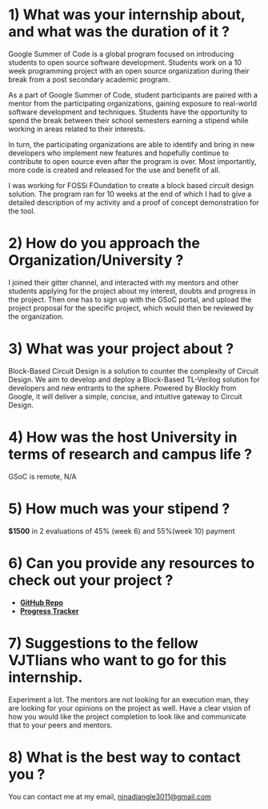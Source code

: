 # 1) What was your internship about, and what was the duration of it ?

Google Summer of Code is a global program focused on introducing students to open source software development. Students work on a 10 week programming project with an open source organization during their break from a post secondary academic program.

As a part of Google Summer of Code, student participants are paired with a mentor from the participating organizations, gaining exposure to real-world software development and techniques. Students have the opportunity to spend the break between their school semesters earning a stipend while working in areas related to their interests.

In turn, the participating organizations are able to identify and bring in new developers who implement new features and hopefully continue to contribute to open source even after the program is over. Most importantly, more code is created and released for the use and benefit of all.

I was working for FOSSi FOundation to create a block based circuit design solution. The program ran for 10 weeks at the end of which I had to give a detailed description of my activity and a proof of concept demonstration for the tool.

# 2) How do you approach the Organization/University ?

I joined their gitter channel, and interacted with my mentors and other students applying for the project about my interest, doubts and progress in the project. Then one has to sign up with the GSoC portal, and upload the project proposal for the specific project, which would then be reviewed by the organization.

# 3) What was your project about ?

Block-Based Circuit Design is a solution to counter the complexity of Circuit Design. We aim to develop and deploy a Block-Based TL-Verilog solution for developers and new entrants to the sphere. Powered by Blockly from Google, it will deliver a simple, concise, and intuitive gateway to Circuit Design.

# 4) How was the host University in terms of research and campus life ?

GSoC is remote, N/A

# 5) How much was your stipend ?

**$1500** in 2 evaluations of 45% (week 6) and 55%(week 10) payment

# 6) Can you provide any resources to check out your project ?

- [**GitHub Repo**](https://github.com/ninja3011/Block_Based_Circuit_Design)
- [**Progress Tracker**](https://ninadjangle.tech/gsoc-2021)

# 7) Suggestions to the fellow VJTIians who want to go for this internship.

Experiment a lot. The mentors are not looking for an execution man, they are looking for your opinions on the project as well. Have a clear vision of how you would like the project completion to look like and communicate that to your peers and mentors.

# 8) What is the best way to contact you ?

You can contact me at my email, [ninadjangle3011@gmail.com](mailto:ninadjangle3011@gmail.com)
